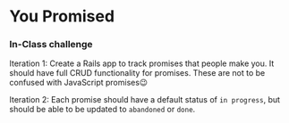 # You Promised
### In-Class challenge

Iteration 1: Create a Rails app to track promises that people make you. It should have full CRUD functionality for promises. These are not to be confused with JavaScript promises😉

Iteration 2: Each promise should have a default status of `in progress`, but should be able to be updated to `abandoned` or `done`.
